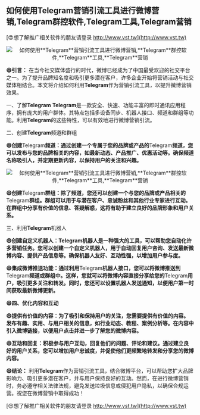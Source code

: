 ## **如何使用**Telegram**营销引流工具进行微博营销,**Telegram**群控软件,**Telegram**工具,**Telegram**营销**

[😍想了解推广相关软件的朋友请登录 http://www.vst.tw](http://www.vst.tw)

 <center><img src="https://vst.tw/MP4/tuiguang/png/2.png" alt="如何使用**Telegram**营销引流工具进行微博营销,**Telegram**群控软件,**Telegram**工具,**Telegram**营销"></center>

**😄引言：**
在当今社交媒体盛行的时代，微博已经成为了中国最受欢迎的社交平台之一。为了提升品牌知名度和吸引更多潜在客户，许多企业开始将营销活动与社交媒体相结合。本文将介绍如何利用**Telegram**作为营销引流工具，以提升微博营销效果。

一、了解**Telegram**
**Telegram**是一款安全、快速、功能丰富的即时通讯应用程序，拥有庞大的用户群体。其特点包括多设备同步、机器人接口、频道和群组等功能。利用**Telegram**的这些特性，可以有效地进行微博营销引流。

二、创建**Telegram**频道和群组

**😄创建**Telegram**频道：通过创建一个专属于您的品牌或产品的**Telegram**频道，您可以发布与您的品牌相关的内容，如最新动态、产品推广、优惠活动等。确保频道名称吸引人，并定期更新内容，以保持用户的关注和兴趣。**

 <center><img src="https://vst.tw/MP4/tuiguang/png/0.png" alt="如何使用**Telegram**营销引流工具进行微博营销,**Telegram**群控软件,**Telegram**工具,**Telegram**营销"></center>

**😄创建**Telegram**群组：除了频道，您还可以创建一个与您的品牌或产品相关的**Telegram**群组。群组可以用于与潜在客户、忠诚粉丝和其他行业专家进行互动。在群组中分享有价值的信息、答疑解惑，这将有助于建立良好的品牌形象和用户关系。**

三、利用**Telegram**机器人

**😄创建自定义机器人：**Telegram**机器人是一种强大的工具，可以帮助您自动化许多营销任务。您可以创建一个自定义机器人，用于自动回复用户咨询、发送最新微博内容、提供产品信息等。确保机器人友好、互动性强，以增加用户参与度。**

**😄集成微博推送功能：通过利用**Telegram**机器人接口，您可以将微博推送到**Telegram**频道或群组中。这样，您就可以将微博内容直接分享给您的**Telegram**用户，吸引更多关注和转发。同时，您还可以设置机器人发送通知，以便用户第一时间获取最新微博更新。**

**😄四、优化内容和互动**

**😄提供有价值的内容：为了吸引和保持用户的关注，您需要提供有价值的内容。发布有趣、实用、与用户相关的信息，如行业动态、教程、案例分析等。在内容中引入微博链接，以便用户点击并进一步了解您的微博内容。**

**😄互动和回复：积极参与用户互动，回复他们的问题、评论和建议。通过建立良好的用户关系，您可以增加用户忠诚度，并促使他们更频繁地转发和分享您的微博内容。**

**😄结论：**
利用**Telegram**作为营销引流工具，结合微博平台，可以帮助您扩大品牌影响力、吸引更多潜在客户，并与用户保持良好的互动。然而，在进行微博营销时，务必遵守相关法律法规，避免发送垃圾信息或侵犯用户隐私，以确保合规运营。祝您在微博营销中取得成功！

[😍想了解推广相关软件的朋友请登录 http://www.vst.tw](http://www.vst.tw)



